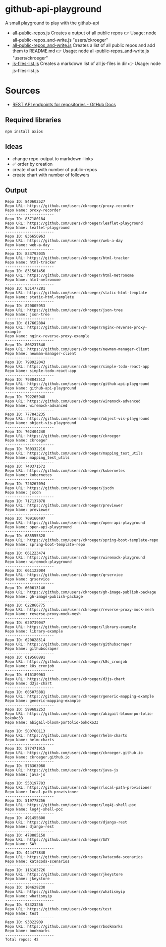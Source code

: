 # github-api-playground

A small playground to play with the github-api

<!-- scripts_start -->
* [all-public-repos.js](./all-public-repos.js)  Creates a output of all public repos 👉 Usage: node all-public-repos_and-write.js "users/ckroeger"
* [all-public-repos_and-write.js](./all-public-repos_and-write.js)  Creates a list of all public repos and add them to README.md 👉 Usage: node all-public-repos_and-write.js "users/ckroeger"
* [js-files-list.js](./js-files-list.js)  Creates a markdown list of all js-files in dir 👉 Usage: node js-files-list.js

<!-- scripts_end -->

# Sources

- [REST API endpoints for repositories - GitHub Docs](https://docs.github.com/en/rest/repos/repos?apiVersion=2022-11-28#list-organization-repositories)

## Required libraries

```shell
npm install axios
```

## Ideas

- change repo-output to markdown-links
- ✅ order by creation
- create chart with number of public-repos
- create chart with number of followers

## Output

<!-- start -->
```text
Repo ID: 840602527
Repo URL: https://github.com/users/ckroeger/proxy-recorder
Repo Name: proxy-recorder
----------------------
Repo ID: 837180184
Repo URL: https://github.com/users/ckroeger/leaflet-playground
Repo Name: leaflet-playground
----------------------
Repo ID: 836656963
Repo URL: https://github.com/users/ckroeger/web-a-day
Repo Name: web-a-day
----------------------
Repo ID: 833793035
Repo URL: https://github.com/users/ckroeger/html-tracker
Repo Name: html-tracker
----------------------
Repo ID: 831501456
Repo URL: https://github.com/users/ckroeger/html-metronome
Repo Name: html-metronome
----------------------
Repo ID: 831477281
Repo URL: https://github.com/users/ckroeger/static-html-template
Repo Name: static-html-template
----------------------
Repo ID: 820805953
Repo URL: https://github.com/users/ckroeger/json-tree
Repo Name: json-tree
----------------------
Repo ID: 817662884
Repo URL: https://github.com/users/ckroeger/nginx-reverse-proxy-example
Repo Name: nginx-reverse-proxy-example
----------------------
Repo ID: 803237540
Repo URL: https://github.com/users/ckroeger/newman-manager-client
Repo Name: newman-manager-client
----------------------
Repo ID: 798922043
Repo URL: https://github.com/users/ckroeger/simple-todo-react-app
Repo Name: simple-todo-react-app
----------------------
Repo ID: 798842512
Repo URL: https://github.com/users/ckroeger/github-api-playground
Repo Name: github-api-playground
----------------------
Repo ID: 792265948
Repo URL: https://github.com/users/ckroeger/wiremock-advanced
Repo Name: wiremock-advanced
----------------------
Repo ID: 777843235
Repo URL: https://github.com/users/ckroeger/object-vis-playground
Repo Name: object-vis-playground
----------------------
Repo ID: 762404240
Repo URL: https://github.com/users/ckroeger/ckroeger
Repo Name: ckroeger
----------------------
Repo ID: 760332216
Repo URL: https://github.com/users/ckroeger/mapping_test_utils
Repo Name: mapping_test_utils
----------------------
Repo ID: 740371572
Repo URL: https://github.com/users/ckroeger/kubernetes
Repo Name: kubernetes
----------------------
Repo ID: 726267094
Repo URL: https://github.com/users/ckroeger/jscdn
Repo Name: jscdn
----------------------
Repo ID: 717137878
Repo URL: https://github.com/users/ckroeger/previewer
Repo Name: previewer
----------------------
Repo ID: 709160497
Repo URL: https://github.com/users/ckroeger/open-api-playground
Repo Name: open-api-playground
----------------------
Repo ID: 685555328
Repo URL: https://github.com/users/ckroeger/spring-boot-template-repo
Repo Name: spring-boot-template-repo
----------------------
Repo ID: 661223474
Repo URL: https://github.com/users/ckroeger/wiremock-playground
Repo Name: wiremock-playground
----------------------
Repo ID: 661122084
Repo URL: https://github.com/users/ckroeger/qrservice
Repo Name: qrservice
----------------------
Repo ID: 660613146
Repo URL: https://github.com/users/ckroeger/gh-image-publish-package
Repo Name: gh-image-publish-package
----------------------
Repo ID: 622866775
Repo URL: https://github.com/users/ckroeger/reverse-proxy-mock-mesh
Repo Name: reverse-proxy-mock-mesh
----------------------
Repo ID: 620739047
Repo URL: https://github.com/users/ckroeger/library-example
Repo Name: library-example
----------------------
Repo ID: 620028514
Repo URL: https://github.com/users/ckroeger/githubscraper
Repo Name: githubscraper
----------------------
Repo ID: 619560891
Repo URL: https://github.com/users/ckroeger/k8s_cronjob
Repo Name: k8s_cronjob
----------------------
Repo ID: 616189963
Repo URL: https://github.com/users/ckroeger/d3js-chart
Repo Name: d3js-chart
----------------------
Repo ID: 605075881
Repo URL: https://github.com/users/ckroeger/generic-mapping-example
Repo Name: generic-mapping-example
----------------------
Repo ID: 599682253
Repo URL: https://github.com/users/ckroeger/abigail-bloom-portolio-bokoko33
Repo Name: abigail-bloom-portolio-bokoko33
----------------------
Repo ID: 580760113
Repo URL: https://github.com/users/ckroeger/helm-charts
Repo Name: helm-charts
----------------------
Repo ID: 577471915
Repo URL: https://github.com/users/ckroeger/ckroeger.github.io
Repo Name: ckroeger.github.io
----------------------
Repo ID: 576363980
Repo URL: https://github.com/users/ckroeger/java-js
Repo Name: java-js
----------------------
Repo ID: 553197783
Repo URL: https://github.com/users/ckroeger/local-path-provisioner
Repo Name: local-path-provisioner
----------------------
Repo ID: 519778256
Repo URL: https://github.com/users/ckroeger/log4j-shell-poc
Repo Name: log4j-shell-poc
----------------------
Repo ID: 491455600
Repo URL: https://github.com/users/ckroeger/django-rest
Repo Name: django-rest
----------------------
Repo ID: 478885158
Repo URL: https://github.com/users/ckroeger/SAY
Repo Name: SAY
----------------------
Repo ID: 444477840
Repo URL: https://github.com/users/ckroeger/katacoda-scenarios
Repo Name: katacoda-scenarios
----------------------
Repo ID: 116183726
Repo URL: https://github.com/users/ckroeger/jkeystore
Repo Name: jkeystore
----------------------
Repo ID: 104629230
Repo URL: https://github.com/users/ckroeger/whatismyip
Repo Name: whatismyip
----------------------
Repo ID: 93323256
Repo URL: https://github.com/users/ckroeger/test
Repo Name: test
----------------------
Repo ID: 93322909
Repo URL: https://github.com/users/ckroeger/bookmarks
Repo Name: bookmarks
----------------------
Total repos: 42
```
<!-- end -->
